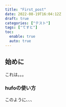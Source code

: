 ```yaml
---
title: "First_post"
date: 2022-08-19T16:04:12Z
draft: true
categories: ["テスト"]
tags: ["てすと"]
toc:
  enable: true
  auto: true
---
```


## 始めに
これは。。。
### hufoの使い方
このように、、、

